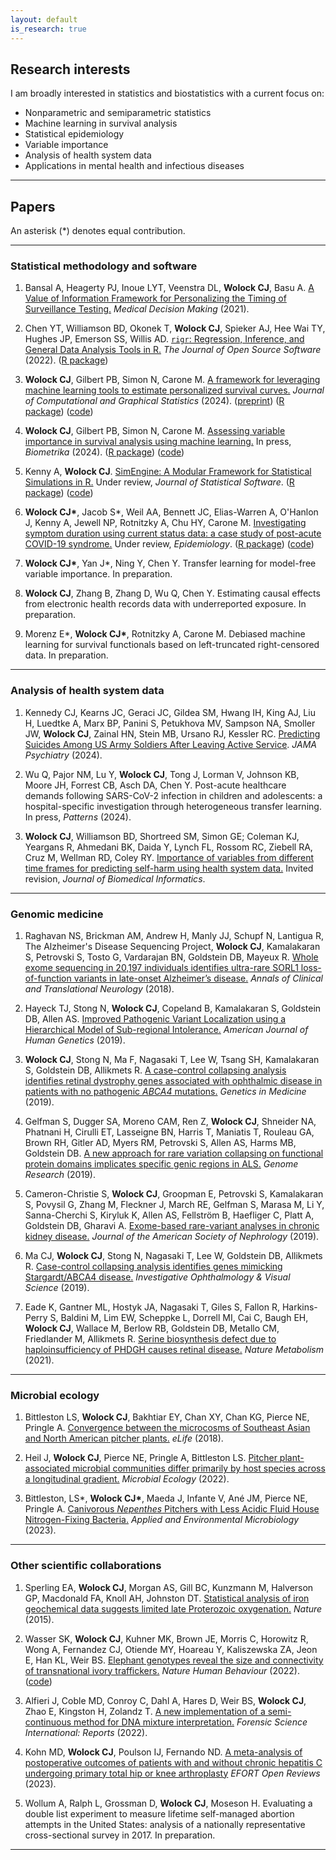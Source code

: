 ```yaml
---
layout: default
is_research: true
---
```


## Research interests
I am broadly interested in statistics and biostatistics with a current focus on:
* Nonparametric and semiparametric statistics
* Machine learning in survival analysis
* Statistical epidemiology
* Variable importance
* Analysis of health system data
* Applications in mental health and infectious diseases

---

## Papers

An asterisk (\*) denotes equal contribution.

---

### Statistical methodology and software

1. Bansal A, Heagerty PJ, Inoue LYT, Veenstra DL, **Wolock CJ**, Basu A. [A Value of Information Framework for Personalizing the Timing of Surveillance Testing.](https://journals.sagepub.com/doi/abs/10.1177/0272989X211049213) *Medical Decision Making* (2021). 

2. Chen YT, Williamson BD, Okonek T, **Wolock CJ**, Spieker AJ, Hee Wai TY, Hughes JP, Emerson SS, Willis AD. [`rigr`: Regression, Inference, and General Data Analysis Tools in R.](https://joss.theoj.org/papers/10.21105/joss.04847) *The Journal of Open Source Software* (2022). ([R package](https://github.com/statdivlab/rigr))

3. **Wolock CJ**, Gilbert PB, Simon N, Carone M. [A framework for leveraging machine learning tools to estimate personalized survival curves.](https://doi.org/10.1080/10618600.2024.2304070) *Journal of Computational and Graphical Statistics* (2024). ([preprint](https://arxiv.org/abs/2211.03031)) ([R package](https://github.com/cwolock/survML)) ([code](https://github.com/cwolock/stack_supplementary)) 

4. **Wolock CJ**, Gilbert PB, Simon N, Carone M. [Assessing variable importance in survival analysis using machine learning.](https://arxiv.org/abs/2311.12726) In press, *Biometrika* (2024). ([R package](https://github.com/cwolock/survML)) ([code](https://github.com/cwolock/surv_vim_supplementary)) 

5. Kenny A, **Wolock CJ**. [SimEngine: A Modular Framework for Statistical Simulations in R.](https://arxiv.org/abs/2403.05698) Under review, *Journal of Statistical Software*. ([R package](https://github.com/Avi-Kenny/SimEngine)) ([code](https://github.com/Avi-Kenny/SimEngine/tree/master/paper))

6. **Wolock CJ\***, Jacob S\*, Weil AA, Bennett JC, Elias-Warren A, O'Hanlon J, Kenny A, Jewell NP, Rotnitzky A, Chu HY, Carone M. [Investigating symptom duration using current status data: a case study of post-acute COVID-19 syndrome.](https://arxiv.org/abs/2407.04214) Under review, *Epidemiology*. ([R package](https://github.com/cwolock/survML)) ([code](https://github.com/cwolock/currstat_CIR_supplementary)) 

7. **Wolock CJ\***, Yan J\*, Ning Y, Chen Y. Transfer learning for model-free variable importance. In preparation. 

8. **Wolock CJ**, Zhang B, Zhang D, Wu Q, Chen Y. Estimating causal effects from electronic health records data with underreported exposure. In preparation. 

9. Morenz E\*, **Wolock CJ\***, Rotnitzky A, Carone M. Debiased machine learning for survival functionals based on left-truncated right-censored data. In preparation.

---

### Analysis of health system data

1. Kennedy CJ, Kearns JC, Geraci JC, Gildea SM, Hwang IH, King AJ, Liu H, Luedtke A, Marx BP, Panini S, Petukhova MV, Sampson NA, Smoller JW, **Wolock CJ**, Zainal HN, Stein MB, Ursano RJ, Kessler RC. [Predicting Suicides Among US Army Soldiers After Leaving Active Service](https://doi.org/10.1001/jamapsychiatry.2024.2744). *JAMA Psychiatry* (2024). 

2. Wu Q, Pajor NM, Lu Y, **Wolock CJ**, Tong J, Lorman V, Johnson KB, Moore JH, Forrest CB, Asch DA, Chen Y. Post-acute healthcare demands following SARS-CoV-2 infection in children and adolescents: a hospital-specific investigation through heterogeneous transfer learning. In press, *Patterns* (2024).

3. **Wolock CJ**, Williamson BD, Shortreed SM, Simon GE; Coleman KJ, Yeargans R, Ahmedani BK, Daida Y, Lynch FL, Rossom RC, Ziebell RA, Cruz M, Wellman RD, Coley RY. [Importance of variables from different time frames for predicting self-harm using health system data.](https://doi.org/10.1101/2024.04.29.24306260) Invited revision, *Journal of Biomedical Informatics*. 

---

### Genomic medicine

1. Raghavan NS, Brickman AM, Andrew H, Manly JJ, Schupf N, Lantigua R, The Alzheimer's Disease Sequencing Project, **Wolock CJ**, Kamalakaran S, Petrovski S, Tosto G, Vardarajan BN, Goldstein DB, Mayeux R. [Whole exome sequencing in 20,197 individuals identifies ultra-rare SORL1 loss-of-function variants in late-onset Alzheimer’s disease.](https://www.ncbi.nlm.nih.gov/pmc/articles/PMC6043775/) *Annals of Clinical and Translational Neurology* (2018).

2. Hayeck TJ, Stong N, **Wolock CJ**, Copeland B, Kamalakaran S, Goldstein DB, Allen AS. [Improved Pathogenic Variant Localization using a Hierarchical Model of Sub-regional Intolerance.](https://www.sciencedirect.com/science/article/pii/S0002929718305032) *American Journal of Human Genetics* (2019).

3. **Wolock CJ**, Stong N, Ma F, Nagasaki T, Lee W, Tsang SH, Kamalakaran S, Goldstein DB, Allikmets R. [A case-control collapsing analysis identifies retinal dystrophy genes associated with ophthalmic disease in patients with no pathogenic *ABCA4* mutations.](https://www.nature.com/articles/s41436-019-0495-0) *Genetics in Medicine* (2019). 

4. Gelfman S, Dugger SA, Moreno CAM, Ren Z, **Wolock CJ**, Shneider NA, Phatnani H, Cirulli ET, Lasseigne BN, Harris T, Maniatis T, Rouleau GA, Brown RH, Gitler AD, Myers RM, Petrovski S, Allen AS, Harms MB, Goldstein DB. [A new approach for rare variation collapsing on functional protein domains implicates specific genic regions in ALS.](https://pubmed.ncbi.nlm.nih.gov/30940688/) *Genome Research* (2019). 

5. Cameron-Christie S, **Wolock CJ**, Groopman E, Petrovski S, Kamalakaran S, Povysil G, Zhang M, Fleckner J, March RE, Gelfman S, Marasa M, Li Y, Sanna-Cherchi S, Kiryluk K, Allen AS, Fellström B, Haefliger C, Platt A, Goldstein DB, Gharavi A. [Exome-based rare-variant analyses in chronic kidney disease.](https://jasn.asnjournals.org/content/30/6/1109) *Journal of the American Society of Nephrology* (2019).

6. Ma CJ, **Wolock CJ**, Stong N, Nagasaki T, Lee W, Goldstein DB, Allikmets R. [Case-control collapsing analysis identifies genes mimicking Stargardt/ABCA4 disease.](https://iovs.arvojournals.org/article.aspx?articleid=2742934) *Investigative Ophthalmology & Visual Science* (2019).

7. Eade K, Gantner ML, Hostyk JA, Nagasaki T, Giles S, Fallon R, Harkins-Perry S, Baldini M, Lim EW, Scheppke L, Dorrell MI, Cai C, Baugh EH, **Wolock CJ**, Wallace M, Berlow RB, Goldstein DB, Metallo CM, Friedlander M, Allikmets R. [Serine biosynthesis defect due to haploinsufficiency of PHDGH causes retinal disease.](https://www.nature.com/articles/s42255-021-00361-3) *Nature Metabolism* (2021). 

---

### Microbial ecology

1. Bittleston LS, **Wolock CJ**, Bakhtiar EY, Chan XY, Chan KG, Pierce NE, Pringle A. [Convergence between the microcosms of Southeast Asian and North American pitcher plants.](https://elifesciences.org/articles/36741) *eLife* (2018). 

2. Heil J, **Wolock CJ**, Pierce NE, Pringle A, Bittleston LS. [Pitcher plant-associated microbial communities differ primarily by host species across a longitudinal gradient.](https://sfamjournals.onlinelibrary.wiley.com/doi/10.1111/1462-2920.15993) *Microbial Ecology* (2022). 

3. Bittleston, LS\*, **Wolock CJ\***, Maeda J, Infante V, Ané JM, Pierce NE, Pringle A. [Canivorous *Nepenthes* Pitchers with Less Acidic Fluid House Nitrogen-Fixing Bacteria.](https://journals.asm.org/doi/10.1128/aem.00812-23) *Applied and Environmental Microbiology* (2023).

---

### Other scientific collaborations


1. Sperling EA, **Wolock CJ**, Morgan AS, Gill BC, Kunzmann M, Halverson GP, Macdonald FA, Knoll AH, Johnston DT. [Statistical analysis of iron geochemical data suggests limited late Proterozoic oxygenation.](https://www.nature.com/articles/nature14589) *Nature* (2015).

2. Wasser SK, **Wolock CJ**, Kuhner MK, Brown JE, Morris C, Horowitz R, Wong A, Fernandez CJ, Otiende MY, Hoareau Y, Kaliszewska ZA, Jeon E, Han KL, Weir BS. [Elephant genotypes reveal the size and connectivity of transnational ivory traffickers.](https://www.nature.com/articles/s41562-021-01267-6) *Nature Human Behaviour* (2022). ([code](https://github.com/cwolock/elephant_fam_match))

3. Alfieri J, Coble MD, Conroy C, Dahl A, Hares D, Weir BS, **Wolock CJ**, Zhao E, Kingston H, Zolandz T. [A new implementation of a semi-continuous method for DNA mixture interpretation.](https://doi.org/10.1016/j.fsir.2022.100281) *Forensic Science International: Reports* (2022). 

4. Kohn MD, **Wolock CJ**, Poulson IJ, Fernando ND. [A meta-analysis of postoperative outcomes of patients with and without chronic hepatitis C undergoing primary total hip or knee arthroplasty](https://eor.bioscientifica.com/view/journals/eor/8/4/EOR-22-0117.xml) *EFORT Open Reviews* (2023).

5. Wollum A, Ralph L, Grossman D, **Wolock CJ**, Moseson H. Evaluating a double list experiment to measure lifetime self-managed abortion attempts in the United States: analysis of a nationally representative cross-sectional survey in 2017. In preparation. 

---
